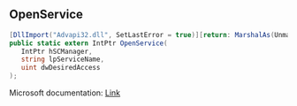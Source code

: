 ## OpenService

```csharp
[DllImport("Advapi32.dll", SetLastError = true)][return: MarshalAs(UnmanagedType.SysUInt)]
public static extern IntPtr OpenService(
   IntPtr hSCManager,
   string lpServiceName,
   uint dwDesiredAccess
);
```

Microsoft documentation: [Link](https://docs.microsoft.com/en-us/windows/win32/api/winsvc/nf-winsvc-openservicea)
